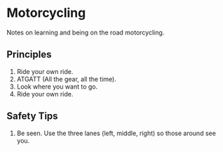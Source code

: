 # Motorcycling

Notes on learning and being on the road motorcycling.

## Principles

1. Ride your own ride.
1. ATGATT (All the gear, all the time).
1. Look where you want to go.
1. Ride your own ride.

## Safety Tips

1. Be seen. Use the three lanes (left, middle, right) so those around see you.
